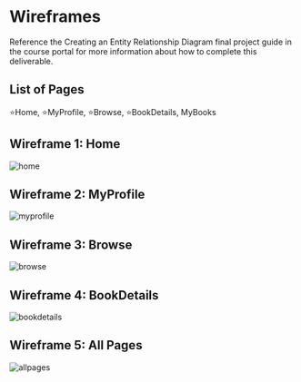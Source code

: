 # Wireframes

Reference the Creating an Entity Relationship Diagram final project guide in the course portal for more information about how to complete this deliverable.

## List of Pages

⭐Home, ⭐MyProfile, ⭐Browse, ⭐BookDetails, MyBooks

## Wireframe 1: Home

![home](https://github.com/XujuanChen/web103_finalproject/assets/72937387/a8f21deb-60c2-4e5b-9369-b95bd558c900)

## Wireframe 2: MyProfile

![myprofile](https://github.com/XujuanChen/web103_finalproject/assets/72937387/8e10230d-714e-46ad-93f8-c2443ca430d9)

## Wireframe 3: Browse

![browse](https://github.com/XujuanChen/web103_finalproject/assets/72937387/19594f2a-6b82-4427-bd8f-2c9c17ae9f7d)

## Wireframe 4: BookDetails

![bookdetails](https://github.com/XujuanChen/web103_finalproject/assets/72937387/e8e91a32-f67a-44bd-a43d-ad1fca845f4f)

## Wireframe 5: All Pages

![allpages](https://github.com/XujuanChen/web103_finalproject/assets/72937387/706ae3dd-26e8-4db0-9863-ebb0e2f2e088)


